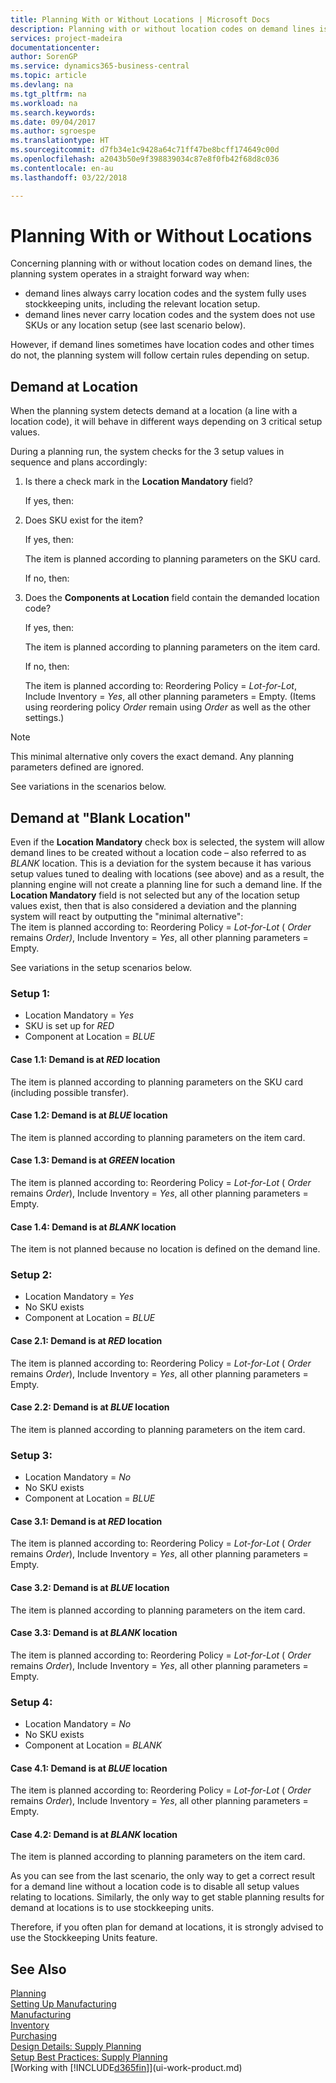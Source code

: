 ```yaml
---
title: Planning With or Without Locations | Microsoft Docs
description: Planning with or without location codes on demand lines is important to understand.
services: project-madeira
documentationcenter: 
author: SorenGP
ms.service: dynamics365-business-central
ms.topic: article
ms.devlang: na
ms.tgt_pltfrm: na
ms.workload: na
ms.search.keywords: 
ms.date: 09/04/2017
ms.author: sgroespe
ms.translationtype: HT
ms.sourcegitcommit: d7fb34e1c9428a64c71ff47be8bcff174649c00d
ms.openlocfilehash: a2043b50e9f398839034c87e8f0fb42f68d8c036
ms.contentlocale: en-au
ms.lasthandoff: 03/22/2018

---
```

# <a name="planning-with-or-without-locations"></a>Planning With or Without Locations
Concerning planning with or without location codes on demand lines, the planning system operates in a straight forward way when:  

-   demand lines always carry location codes and the system fully uses stockkeeping units, including the relevant location setup.  
-   demand lines never carry location codes and the system does not use SKUs or any location setup (see last scenario below).  

However, if demand lines sometimes have location codes and other times do not, the planning system will follow certain rules depending on setup.  

## <a name="demand-at-location"></a>Demand at Location  
When the planning system detects demand at a location (a line with a location code), it will behave in different ways depending on 3 critical setup values.  

During a planning run, the system checks for the 3 setup values in sequence and plans accordingly:  

1.  Is there a check mark in the **Location Mandatory** field?  

    If yes, then:  

2.  Does SKU exist for the item?  

    If yes, then:  

    The item is planned according to planning parameters on the SKU card.  

    If no, then:  

3.  Does the **Components at Location** field contain the demanded location code?  

    If yes, then:  

    The item is planned according to planning parameters on the item card.  

    If no, then:  

    The item is planned according to: Reordering Policy =  *Lot-for-Lot*, Include Inventory =  *Yes*, all other planning parameters = Empty. (Items using reordering policy  *Order* remain using  *Order* as well as the other settings.)  

> [!NOTE]  
>  This minimal alternative only covers the exact demand. Any planning parameters defined are ignored.  

See variations in the scenarios below.  

## <a name="demand-at-blank-location"></a>Demand at "Blank Location"  
Even if the **Location Mandatory** check box is selected, the system will allow demand lines to be created without a location code – also referred to as *BLANK* location. This is a deviation for the system because it has various setup values tuned to dealing with locations (see above) and as a result, the planning engine will not create a planning line for such a demand line. If the **Location Mandatory** field is not selected but any of the location setup values exist, then that is also considered a deviation and the planning system will react by outputting the "minimal alternative":   
The item is planned according to: Reordering Policy =  *Lot-for-Lot* ( *Order* remains *Order)*, Include Inventory =  *Yes*, all other planning parameters = Empty.  

See variations in the setup scenarios below.  

### <a name="setup-1"></a>Setup 1:  

-   Location Mandatory = *Yes*  
-   SKU is set up for  *RED*  
-   Component at Location =  *BLUE*  

#### <a name="case-11-demand-is-at--red-location"></a>Case 1.1: Demand is at  *RED* location  

The item is planned according to planning parameters on the SKU card (including possible transfer).  

#### <a name="case-12-demand-is-at--blue-location"></a>Case 1.2: Demand is at  *BLUE* location  

The item is planned according to planning parameters on the item card.  

#### <a name="case-13-demand-is-at--green-location"></a>Case 1.3: Demand is at  *GREEN* location  

The item is planned according to: Reordering Policy =  *Lot-for-Lot* ( *Order* remains  *Order*), Include Inventory =  *Yes*, all other planning parameters = Empty.  

#### <a name="case-14-demand-is-at--blank-location"></a>Case 1.4: Demand is at  *BLANK* location  

The item is not planned because no location is defined on the demand line.  

### <a name="setup-2"></a>Setup 2:  

-   Location Mandatory = *Yes*  
-   No SKU exists  
-   Component at Location =  *BLUE*  

#### <a name="case-21-demand-is-at--red-location"></a>Case 2.1: Demand is at  *RED* location  

The item is planned according to: Reordering Policy =  *Lot-for-Lot* ( *Order* remains  *Order*), Include Inventory =  *Yes*, all other planning parameters = Empty.  

#### <a name="case-22-demand-is-at--blue-location"></a>Case 2.2: Demand is at  *BLUE* location  

The item is planned according to planning parameters on the item card.  

### <a name="setup-3"></a>Setup 3:  

-   Location Mandatory = *No*  
-   No SKU exists  
-   Component at Location =  *BLUE*  

#### <a name="case-31-demand-is-at--red-location"></a>Case 3.1: Demand is at  *RED* location  

The item is planned according to: Reordering Policy =  *Lot-for-Lot* ( *Order* remains  *Order*), Include Inventory =  *Yes*, all other planning parameters = Empty.  

#### <a name="case-32-demand-is-at--blue-location"></a>Case 3.2: Demand is at  *BLUE* location  

The item is planned according to planning parameters on the item card.  

#### <a name="case-33-demand-is-at--blank-location"></a>Case 3.3: Demand is at  *BLANK* location  

The item is planned according to: Reordering Policy =  *Lot-for-Lot* ( *Order* remains  *Order*), Include Inventory =  *Yes*, all other planning parameters = Empty.  

### <a name="setup-4"></a>Setup 4:  

-   Location Mandatory = *No*  
-   No SKU exists  
-   Component at Location =  *BLANK*  

#### <a name="case-41-demand-is-at--blue-location"></a>Case 4.1: Demand is at  *BLUE* location  

The item is planned according to: Reordering Policy =  *Lot-for-Lot* ( *Order* remains  *Order*), Include Inventory =  *Yes*, all other planning parameters = Empty.  

#### <a name="case-42-demand-is-at--blank-location"></a>Case 4.2: Demand is at  *BLANK* location  

The item is planned according to planning parameters on the item card.  

As you can see from the last scenario, the only way to get a correct result for a demand line without a location code is to disable all setup values relating to locations. Similarly, the only way to get stable planning results for demand at locations is to use stockkeeping units.  

Therefore, if you often plan for demand at locations, it is strongly advised to use the Stockkeeping Units feature.  

## <a name="see-also"></a>See Also
[Planning](production-planning.md)    
[Setting Up Manufacturing](production-configure-production-processes.md)  
[Manufacturing](production-manage-manufacturing.md)    
[Inventory](inventory-manage-inventory.md)  
[Purchasing](purchasing-manage-purchasing.md)  
[Design Details: Supply Planning](design-details-supply-planning.md)   
[Setup Best Practices: Supply Planning](setup-best-practices-supply-planning.md)  
[Working with [!INCLUDE[d365fin](includes/d365fin_md.md)]](ui-work-product.md)  

